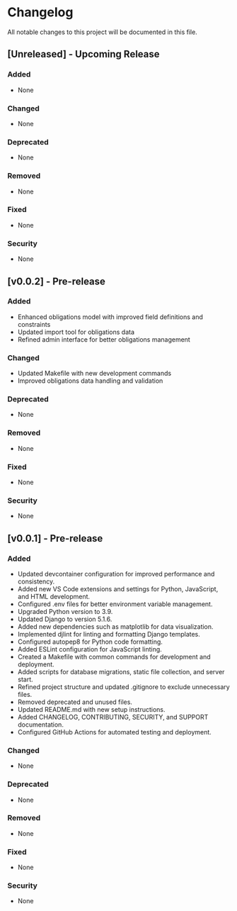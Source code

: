 # Changelog

All notable changes to this project will be documented in this file.

## [Unreleased] - Upcoming Release

### Added
- None

### Changed
- None

### Deprecated
- None

### Removed
- None

### Fixed
- None

### Security
- None

## [v0.0.2] - Pre-release

### Added
- Enhanced obligations model with improved field definitions and constraints
- Updated import tool for obligations data
- Refined admin interface for better obligations management

### Changed
- Updated Makefile with new development commands
- Improved obligations data handling and validation

### Deprecated
- None

### Removed
- None

### Fixed
- None

### Security
- None

## [v0.0.1] - Pre-release

### Added
- Updated devcontainer configuration for improved performance and consistency.
- Added new VS Code extensions and settings for Python, JavaScript, and HTML development.
- Configured .env files for better environment variable management.
- Upgraded Python version to 3.9.
- Updated Django to version 5.1.6.
- Added new dependencies such as matplotlib for data visualization.
- Implemented djlint for linting and formatting Django templates.
- Configured autopep8 for Python code formatting.
- Added ESLint configuration for JavaScript linting.
- Created a Makefile with common commands for development and deployment.
- Added scripts for database migrations, static file collection, and server start.
- Refined project structure and updated .gitignore to exclude unnecessary files.
- Removed deprecated and unused files.
- Updated README.md with new setup instructions.
- Added CHANGELOG, CONTRIBUTING, SECURITY, and SUPPORT documentation.
- Configured GitHub Actions for automated testing and deployment.

### Changed
- None

### Deprecated
- None

### Removed
- None

### Fixed
- None

### Security
- None
